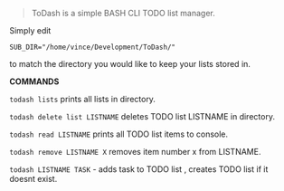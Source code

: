 
> ToDash is a simple BASH CLI TODO list manager.

Simply edit

`
SUB_DIR="/home/vince/Development/ToDash/"
`

to match the directory you would like to keep your lists stored in.

**COMMANDS**

`todash lists` prints all lists in directory.

`todash delete list LISTNAME` deletes TODO list LISTNAME in directory.

`todash read LISTNAME` prints all TODO list items to console.

`todash remove LISTNAME X` removes item number x from LISTNAME.

`todash LISTNAME TASK` - adds task to TODO list , creates TODO list if it doesnt exist.  

